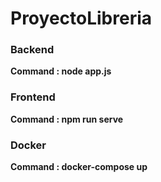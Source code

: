 # ProyectoLibreria 
### Backend ###
 **Command : node app.js**
### Frontend ###
 **Command : npm run serve**
### Docker ###
 **Command : docker-compose up**

